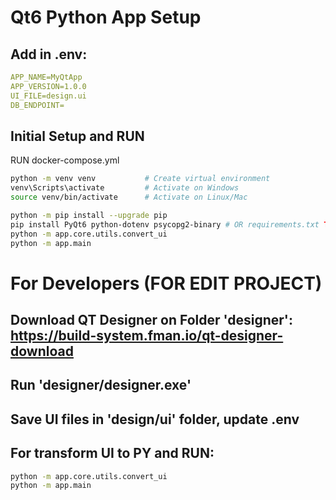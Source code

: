 # Qt6 Python App Setup

## Add in .env:
```yml
APP_NAME=MyQtApp
APP_VERSION=1.0.0
UI_FILE=design.ui
DB_ENDPOINT=
```

## Initial Setup and RUN
RUN docker-compose.yml
```bash
python -m venv venv           # Create virtual environment
venv\Scripts\activate         # Activate on Windows
source venv/bin/activate      # Activate on Linux/Mac

python -m pip install --upgrade pip
pip install PyQt6 python-dotenv psycopg2-binary # OR requirements.txt TODO: Add requirements
python -m app.core.utils.convert_ui
python -m app.main
```

# For Developers (FOR EDIT PROJECT)
## Download QT Designer on Folder 'designer': https://build-system.fman.io/qt-designer-download

## Run 'designer/designer.exe'

## Save UI files in 'design/ui' folder, update .env

## For transform UI to PY and RUN:
```bash
python -m app.core.utils.convert_ui
python -m app.main
```
